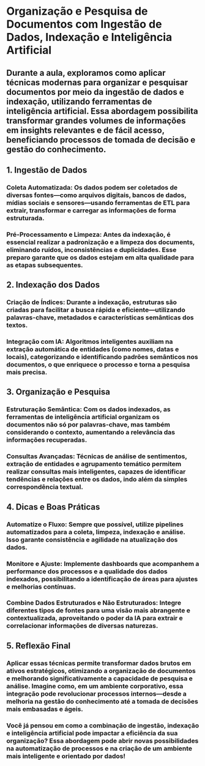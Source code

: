 # Organização e Pesquisa de Documentos com Ingestão de Dados, Indexação e Inteligência Artificial
## Durante a aula, exploramos como aplicar técnicas modernas para organizar e pesquisar documentos por meio da ingestão de dados e indexação, utilizando ferramentas de inteligência artificial. Essa abordagem possibilita transformar grandes volumes de informações em insights relevantes e de fácil acesso, beneficiando processos de tomada de decisão e gestão do conhecimento.

## 1. Ingestão de Dados
### Coleta Automatizada: Os dados podem ser coletados de diversas fontes—como arquivos digitais, bancos de dados, mídias sociais e sensores—usando ferramentas de ETL para extrair, transformar e carregar as informações de forma estruturada.

### Pré-Processamento e Limpeza: Antes da indexação, é essencial realizar a padronização e a limpeza dos documents, eliminando ruídos, inconsistências e duplicidades. Esse preparo garante que os dados estejam em alta qualidade para as etapas subsequentes.

## 2. Indexação dos Dados
### Criação de Índices: Durante a indexação, estruturas são criadas para facilitar a busca rápida e eficiente—utilizando palavras-chave, metadados e características semânticas dos textos.

### Integração com IA: Algoritmos inteligentes auxiliam na extração automática de entidades (como nomes, datas e locais), categorizando e identificando padrões semânticos nos documentos, o que enriquece o processo e torna a pesquisa mais precisa.

## 3. Organização e Pesquisa
### Estruturação Semântica: Com os dados indexados, as ferramentas de inteligência artificial organizam os documentos não só por palavras-chave, mas também considerando o contexto, aumentando a relevância das informações recuperadas.

### Consultas Avançadas: Técnicas de análise de sentimentos, extração de entidades e agrupamento temático permitem realizar consultas mais inteligentes, capazes de identificar tendências e relações entre os dados, indo além da simples correspondência textual.

## 4. Dicas e Boas Práticas
### Automatize o Fluxo: Sempre que possível, utilize pipelines automatizados para a coleta, limpeza, indexação e análise. Isso garante consistência e agilidade na atualização dos dados.

### Monitore e Ajuste: Implemente dashboards que acompanhem a performance dos processos e a qualidade dos dados indexados, possibilitando a identificação de áreas para ajustes e melhorias contínuas.

### Combine Dados Estruturados e Não Estruturados: Integre diferentes tipos de fontes para uma visão mais abrangente e contextualizada, aproveitando o poder da IA para extrair e correlacionar informações de diversas naturezas.

## 5. Reflexão Final
### Aplicar essas técnicas permite transformar dados brutos em ativos estratégicos, otimizando a organização de documentos e melhorando significativamente a capacidade de pesquisa e análise. Imagine como, em um ambiente corporativo, essa integração pode revolucionar processos internos—desde a melhoria na gestão do conhecimento até a tomada de decisões mais embasadas e ágeis.

### Você já pensou em como a combinação de ingestão, indexação e inteligência artificial pode impactar a eficiência da sua organização? Essa abordagem pode abrir novas possibilidades na automatização de processos e na criação de um ambiente mais inteligente e orientado por dados!
